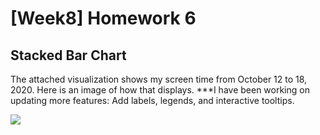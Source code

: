 [Week8] Homework 6
===
Stacked Bar Chart
---

The attached visualization shows my screen time from October 12 to 18, 2020. Here is an image of how that displays.
***I have been working on updating more features: Add labels, legends, and interactive tooltips. 

<img src="https://github.com/jwoo24/JihyeWoo-ProgVisFA20/blob/master/hw6/hw6_screenshot.png?raw=true">
